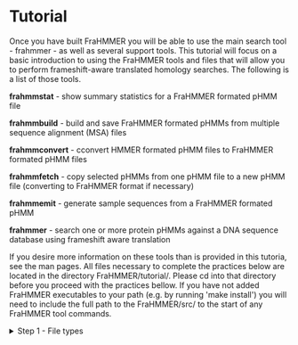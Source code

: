 # Tutorial

Once you have built FraHMMER you will be able to use the main search tool - frahmmer - as well as several support tools. This tutorial will focus on a basic introduction to using the FraHMMER tools and files that will allow you to perform frameshift-aware translated homology searches. The following is a list of those tools.

**frahmmstat**   - show summary statistics for a FraHMMER formated pHMM file 

**frahmmbuild**   - build and save FraHMMER formated pHMMs from multiple sequence alignment (MSA) files

**frahmmconvert** - cconvert HMMER formated pHMM files to FraHMMER formated pHMM files

**frahmmfetch**   - copy selected pHMMs from one pHMM file to a new pHMM file (converting to FraHMMER format if necessary) 

**frahmmemit**    - generate sample sequences from a FraHMMER formated pHMM 

**frahmmer**      - search one or more protein pHMMs against a DNA sequence database using frameshift aware translation

If you desire more information on these tools than is provided in this tutoria, see the man pages. All files necessary to complete the practices below are located in the directory FraHMMER/tutorial/. Please cd into that directory before you proceed with the practices bellow.  If you have not added FraHMMER executables to your path (e.g. by running 'make install') you will need to include the full path to the FraHMMER/src/ to the start of any FraHMMER tool commands. 

<details><summary>Step 1 - File types</summary>
<p>
   
Before you begin using FraHMMER, it will be helpful to become familiar with the file types that are required for each frahmmer search. To conduct a frahmmer search you will need a query file and a target file. The target file must include one or more DNA sequences in a recognizable unaligned single sequence or MSA format. Common single sequence formats include fasta, embl, and genbank. Common alignment formats include stockholm, a2m, afa, psiblast, clustal, and phylip. 

The Easel software suite developed by the Eddy/Rivas Lab (https://github.com/EddyRivasLab/easel) includes several miniapps designed to easily perform a number of operations on MSA and unaligned single sequence files (see the HMMER user guide http://eddylab.org/software/hmmer/Userguide.pdf page 145-204). If you have already installed HMMER (https://github.com/EddyRivasLab/hmmer) you will also have installed the Easel miniapps. To avoid overwriting such a previous install, the miniapps are built but not installed with FraHMMER. If you do not have, nor desire to have, HMMER installed you can still use the miniapps with FraHMMER by including the full path to FraHMMER/easel/miniapps/ to each command.

The query file must contain the proteins you wish to search against the target DNA. The preferred format for query files is a FraHMMER formated pHMM file (although you may also use a multiple sequence alignment (MSA), or an unaligned sequence file - see practice #TBD). Since a pHMM file may contain any number of individual models it is useful to be able to quickly summarize the contents.  The tool frahmmstat is designed to provide such a summary for FraHMMER formated pHMM files.  To try using frahmmstat, and learn how to interpret its output, click on Practice 1 below and follow the instructions. 

<details><summary>Practice 1 : summarizing a pHMM file with frahmmstat</summary>
<p>
   
```bash
   Usage: frahmmstat [-options] <hmmfile>
```
   
The file GRK.hmm contains three FraHMMER formated pHMMs. By running the following command we will get a set of facts about each of these pHMMs:
   
```bash
   % frahmmstat GRK.hmm
```
This command should produce the following output to stdout:

```bash
  #
  # idx    name                 accession        nseq eff_nseq   mlen fs prob codon tbl relent   info p relE compKL
  # ------ -------------------- ------------ -------- -------- ------ ------- --------- ------ ------ ------ ------
    1      Glucosamine_iso      PF01182.15         30     1.18    193 0.01000         1   0.59   0.62   0.54   0.02
    2      Ribosomal_S19e       PF01090.14         21     0.73    139 0.01000         1   0.59   0.59   0.53   0.02
    3      K_oxygenase          PF13434.1          14     0.70    337 0.01000         1   0.59   0.57   0.52   0.01

Some of the fields above will be more meaningful to you than others. A brief description of each field is provided below.

```
idx            Number, in order in the database.

name           Name of the profile.

accession      Accession (if present; else ’-’).

nseq           Number of sequences in the alignment this profile was built from.

eff_nseq       Effective sequence number. This was the “effective” number of independent sequences that hmmbuild’s default “entropy weighting” step decided on, given the phylogenetic similarity of the nseq sequences in the input alignment. 

mlen           Length of the profile in consensus residues (match states).
   
fs prob        The probability of a single nucleotide indel - resulting in a frameshift - used to calculate important E-value parameters. This will need to match the frameshift probability used by any frahmmer search with this pHMM as the query.  
   
codon tbl      The NCBI codon translation table ID is used to calculate important E-value parameters. This will need to match the codon table used by any frahmmer search with this pHMM as the query.

relent         Mean relative entropy of the match state emission probabilities, relative to default null background frequencies, in bits. This is the average bit score per aligned consensus residue. This quantity is the target of frahmmbuild’s entropy weighting procedure for determining eff_nseq.

info           Mean information content per match state emission probability vector, in bits. Probably not useful to you. Information content is just a slightly different calculation from relent.

p relE         Mean positional relative entropy, in bits. Also probably not useful to you. This is an average relative entropy per position that takes into account the transition (insertion/deletion) probabilities. It should be a more accurate estimation of the average bit score contributed per aligned model consensus position.

compKL         Kullback-Leibler (KL) divergence from the average composition of the profile’s consensus match states to the default background frequency distribution, in bits. The higher this number, the more biased the residue composition of the profile is. Highly biased profiles may produce more false positives in searches, and can also slow the acceleration pipeline, by causing too many nonhomologous sequences to pass the filters. 

```
</p>
</details>
   
</p>
</details>

<details><summary>Step 2 - Preparing pHMM files</summary>
<p>

The sensitivity of FraHMMER is powered, in large part, by the use of pHMMs. The pHMM files used by FraHMMER and almost identical to the ones used by HMMER, but they contain additional information needed to perform accurate translations and provide reliable e-values. Three of FraHMMERs five tools (frahmmbuild, frahmmconvert, and frahmmfetch) are used mainly to create or manipulate FraHMMER formated pHMM files. Practices 2 thru #TBD will cover the use of these tools.

<details><summary>Practice 2 : building pHMMs from MSAs using frahmmbuild</summary>
<p>
   
```bash
   Usage: frahmmbuild [-options] <hmmfile_out> <msafile>
```   

The file met.stk contains two stokholm formated protein MSAs (note that stokholm is the only format which allows multiple MSAs in a single file). In this pracitce you will use the frahmmbuild command to build pHMMs from those MSAs and save them to the file JB.hmm. Run the following comand... 

```bash
   % frahmmbuild met.hmm met.stk
```
...and compare the summary output that is printed to your stdout to the text below (the exact CPU and Elapsed time will vary):
   
```bash
   # input alignment file:             met.stk
   # output HMM file:                  met.hmm
   # - - - - - - - - - - - - - - - - - - - - - - - - - - - - - - - - - - - -

   # idx    name                  nseq  alen  mlen fs prob codon tbl eff_nseq re/pos description
   # ------ -------------------- ----- ----- ----- ------- --------- -------- ------ -----------
     1      metC                    11   487   409 0.01000         1     0.60  0.588
     2      metH                     8  1214  1204 0.01000         1     0.57  0.589

   # CPU time: 8.04u 0.01s 00:00:08.04 Elapsed: 00:00:06.01
```

Some of the fields above will be more meaningful to you than others.  A brief description of each field is provided below.

```
idx            Number, in order in the database.

name           Name of the profile.

nseq           Number of sequences in the alignment this profile was built from.

alen           Length of alignment - number of columns in the MSA.

mlen           Length of the profile in consensus residues (match states).
   
fs prob        The probability of a single nucleotide indel - resulting in a frameshift - used to calculate important E-value parameters. This will need to match the frameshift probability used by any frahmmer search with this pHMM as the query.
   
codon tbl      The NCBI codon translation table ID is used to calculate important E-value parameters. This will need to match the codon table used by any frahmmer search with this pHMM as the query.

eff_nseq       Effective sequence number. This was the “effective” number of independent sequences that hmmbuild’s default “entropy weighting” step decided on, given the phylogenetic similarity of the nseq sequences in the input alignment. 

re/pos         Mean positional relative entropy, in bits. 

description    Description of the protein family - may be blank.
```

To check that the pHMMs were built and writen correctly, run frahmmstat on met.hmm and compare your output to the text below:

```bash
  % frahmmstat met.hmm
```
   
```bash
   #
   # idx    name                 accession        nseq eff_nseq   mlen fs prob codon tbl relent   info p relE compKL
   # ------ -------------------- ------------ -------- -------- ------ ------- --------- ------ ------ ------ ------
     1      metC                 -                  11     0.60    409 0.01000         1   0.59   0.60   0.52   0.02
     2      metH                 -                   8     0.57   1204 0.01000         1   0.59   0.60   0.52   0.02
```
</p>
</details>
 
<details><summary>Practice 3 : building pHMMs from MSAs using frahmmbuild with a non-standard codon translation table</summary>
<p>

```bash
   Usage: frahmmbuild [-options] <hmmfile_out> <msafile>
```  
   
One of the fields that distinguishes a FraHMMER formatted pHMM file from an HMMER formated pHMM file is an NCBI codon translation table ID (for more information see https://www.ncbi.nlm.nih.gov/Taxonomy/Utils/wprintgc.cgi). The correct codon table depends on the origins of the target DNA you intend to search the pHMMs against. Matching the codon table of your target sequence to the one used to build your query will have an impact on the accuracy of the reported e-values when running a frahmmer search. By default, frahmmbuild will use the standard code used by eukaryotic nuclear DNA.  To use an alternate codon translation table include the option --ct followed by a table ID from the list below:
   
```bash
id  description
--- -----------------------------------
  1 Standard
  2 Vertebrate mitochondrial
  3 Yeast mitochondrial
  4 Mold, protozoan, coelenterate mitochondrial; Mycoplasma/Spiroplasma
  5 Invertebrate mitochondrial
  6 Ciliate, dasycladacean, Hexamita nuclear
  9 Echinoderm and flatworm mitochondrial
 10 Euplotid nuclear
 11 Bacterial, archaeal; and plant plastid
 12 Alternative yeast
 13 Ascidian mitochondrial
 14 Alternative flatworm mitochondrial
 16 Chlorophycean mitochondrial
 21 Trematode mitochondrial
 22 Scenedesmus obliquus mitochondrial
 23 Thraustochytrium mitochondrial
 24 Pterobranchia mitochondrial
 25 Candidate Division SR1 and Gracilibacteria
```

Since we did not use the --ct flag in Practice 2 the pHMMs in met.hmm were built with codon translation table 1, but these proteins actually come from endosymbiotic bacterial genomes which uses codon translation table 4.  In this practice, we will again build pHMMs from the MSAs in met.stk, but this time with the correct codon table via the --ct flag.  Run the following command and compare the output:
   
```bash
   % frahmmbuild --ct 4 met-C4.hmm met.stk
```
   
```bash
   # input alignment file:             met.stk
   # output HMM file:                  met-C4.hmm
   # - - - - - - - - - - - - - - - - - - - - - - - - - - - - - - - - - - - -

   # idx    name                  nseq  alen  mlen fs prob codon tbl eff_nseq re/pos description
   # ------ -------------------- ----- ----- ----- ------- --------- -------- ------ -----------
     1      metC                    11   487   409 0.01000         4     0.60  0.588
     2      metH                     8  1214  1204 0.01000         4     0.57  0.589

   # CPU time: 8.03u 0.01s 00:00:08.03 Elapsed: 00:00:06.01
```
   
You can see that the codon tbl column now says 4. Using the correct codon translation table improves the accuracy of alignments and e-values.  We will see the effect of this difference on a frahmmer search in practice #TBD. 
   
</p>
</details>
   
</p>
</details>

